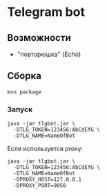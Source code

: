 # Telegram bot

## Возможности

- "повторюшка" (Echo)

## Сборка

```
mvn package
```

### Запуск

```
java -jar tlgbot.jar \
  -DTLG_TOKEN=123456:AbCdEfG \
  -DTLG_NAME=NameOfBot
```

Если используется proxy:

```
java -jar tlgbot.jar \
  -DTLG_TOKEN=123456:AbCdEfG \
  -DTLG_NAME=NameOfBot
  -DPROXY_HOST=127.0.0.1
  -DPROXY_PORT=9050
```
